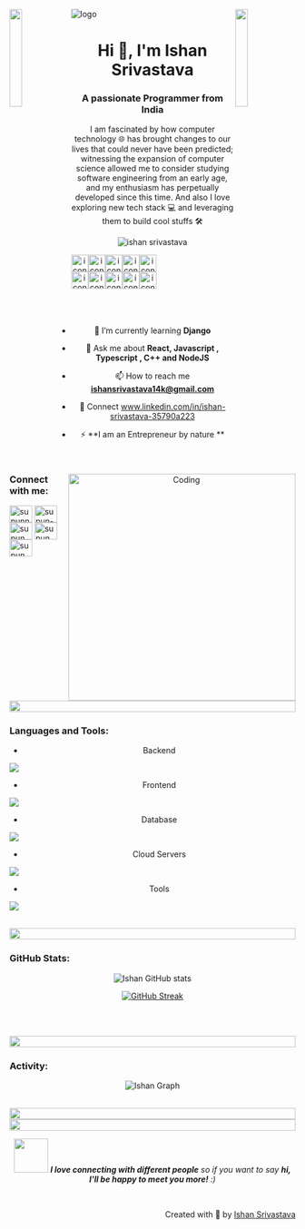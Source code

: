 ![logo](supun-new.png)
<img align="left" src="https://user-images.githubusercontent.com/65187002/144930161-2f783401-8d27-4fdf-a2f7-cc0ba32f1f1f.gif" width="21%" style="display:inline;"><img align="right" src="https://user-images.githubusercontent.com/65187002/144930161-2f783401-8d27-4fdf-a2f7-cc0ba32f1f1f.gif" width="21%" style="display:inline;">

<h1 align="center">Hi 👋, I'm Ishan Srivastava</h1>
<h3 align="center">A passionate Programmer from India</h3>
<p align="center">I am fascinated by how computer technology 🌐 has brought changes to our lives that could never have been predicted; witnessing the expansion of computer science allowed me to consider studying software engineering from an early age, and my enthusiasm has perpetually developed since this time. And also I love exploring new tech stack 💻 and leveraging them to build cool stuffs 🛠️</p>
<p align="center"> 
 <img src="https://komarev.com/ghpvc/?username=isHan-8&label=Profile%20views&color=0e75b6&style=flat" alt="ishan srivastava" /> 
<!--  <img src="https://img.shields.io/badge/Languages-HTML | CSS |Javacsript | TailwindCSS | Bootstrap| Typescript | Node | React -green.svg" alt="supun nanayakkara's languages" /> -->
<!--  <img alt="Profile followers" src="https://img.shields.io/github/followers/isHan-8"> -->
</p>

<div align="center">
<div style="display: flex; align-items: flex-start;"><img src="https://techstack-generator.vercel.app/ts-icon.svg" alt="icon" width="30" height="30" /><img src="https://techstack-generator.vercel.app/js-icon.svg" alt="icon" width="30" height="30" /><img src="https://techstack-generator.vercel.app/cpp-icon.svg" alt="icon" width="30" height="30" /><img src="https://techstack-generator.vercel.app/redux-icon.svg" alt="icon" width="30" height="30" /><img src="https://techstack-generator.vercel.app/react-icon.svg" alt="icon" width="30" height="30" /></div><div style="display: flex; align-items: flex-start;"><img src="https://techstack-generator.vercel.app/prettier-icon.svg" alt="icon" width="30" height="30" /><img src="https://techstack-generator.vercel.app/github-icon.svg" alt="icon" width="30" height="30" /><img src="https://techstack-generator.vercel.app/mysql-icon.svg" alt="icon" width="30" height="30" /><img src="https://techstack-generator.vercel.app/nginx-icon.svg" alt="icon" width="30" height="30" /><img src="https://techstack-generator.vercel.app/restapi-icon.svg" alt="icon" width="30" height="30" /></div>
<br>
<img align="right" alt="Coding" width="400" src="https://user-images.githubusercontent.com/74038190/229223263-cf2e4b07-2615-4f87-9c38-e37600f8381a.gif">
<br><br>


- 🌱 I’m currently learning **Django**
  
- 💬 Ask me about **React, Javascript , Typescript , C++ and NodeJS**

- 📫 How to reach me **ishansrivastava14k@gmail.com**

- 📄 Connect www.linkedin.com/in/ishan-srivastava-35790a223

- ⚡ **I am an Entrepreneur by nature **

<br>
<h3 align="left">Connect with me:</h3>
<p align="left">
<a href="www.linkedin.com/in/ishan-srivastava-35790a223" target="blank"><img align="center" src="https://raw.githubusercontent.com/rahuldkjain/github-profile-readme-generator/master/src/images/icons/Social/linked-in-alt.svg" alt="supunnanayakkara" height="30" width="40" /></a>
<a href="https://leetcode.com/u/ishansrivastava14k/" target="blank"><img align="center" src="https://raw.githubusercontent.com/rahuldkjain/github-profile-readme-generator/master/src/images/icons/Social/stack-overflow.svg" alt="supun-nanayakkara" height="30" width="40" /></a>
<a href="https://fb.com/supun.nanayakkaraii" target="blank"><img align="center" src="https://raw.githubusercontent.com/rahuldkjain/github-profile-readme-generator/master/src/images/icons/Social/facebook.svg" alt="supun.nanayakkaraii" height="30" width="40" /></a>
<a href="https://instagram.com/supun___lk" target="blank"><img align="center" src="https://raw.githubusercontent.com/rahuldkjain/github-profile-readme-generator/master/src/images/icons/Social/instagram.svg" alt="supun___lk" height="30" width="40" /></a>
<a href="https://www.youtube.com/@supunnanayakkara" target="blank"><img align="center" src="https://raw.githubusercontent.com/rahuldkjain/github-profile-readme-generator/master/src/images/icons/Social/youtube.svg" alt="supun nanayakkara" height="30" width="40" /></a>
</p>
<br>

<img src="https://i.imgur.com/dBaSKWF.gif" height="20" width="100%">

<h3 align="left">Languages and Tools:</h3>

- Backend
<p align="left">
  <a href="https://skillicons.dev">
    <img src="https://skillicons.dev/icons?i=nodejs,fastapi,express,nestjs" />
  </a>
</p>

- Frontend
<p align="left">
  <a href="https://skillicons.dev">
    <img src="https://skillicons.dev/icons?i=ts,js,react,redux,tailwind,materialui" />
  </a>
</p>

- Database
<p align="left">
  <a href="https://skillicons.dev">
    <img src="https://skillicons.dev/icons?i=mongodb,mysql,postgresql" />
  </a>
</p>

- Cloud Servers
<p align="left">
  <a href="https://skillicons.dev">
    <img src="https://skillicons.dev/icons?i=gcp,firebase,cloudflare" />
  </a>
</p>

- Tools
<p align="left">
  <a href="https://skillicons.dev">
    <img src="https://skillicons.dev/icons?i=git,github,figma,xd,idea,vscode,postman,linux" />
  </a>
</p>

<br/>



<img src="https://i.imgur.com/dBaSKWF.gif" height="20" width="100%">

<h3 align="left">GitHub Stats:</h3>
<div align="center">
 
![Ishan GitHub stats](https://github-readme-stats.vercel.app/api?username=isHan-8\&theme=midnight-purple\&show_icons=true\&show=reviews,prs_merged,prs_merged_percentage\&hide=contribs,issues)

[![GitHub Streak](https://streak-stats.demolab.com/?user=isHan-8&theme=midnight-purple)](https://git.io/streak-stats)

</div>

<br><br>

<img src="https://i.imgur.com/dBaSKWF.gif" height="20" width="100%">

<h3 align="left">Activity:</h3>

![Ishan Graph](https://github-readme-activity-graph.vercel.app/graph?username=isHan-8&custom_title=ishan%20GitHub%20Activity%20Graph&bg_color=0D1117&color=7F3FBF&line=7F3FBF&point=7F3FBF&area_color=FFFFFF&title_color=FFFFFF&area=true)
<br><br>

<img src="https://i.imgur.com/dBaSKWF.gif" height="20" width="100%">



<img src="https://i.imgur.com/dBaSKWF.gif" height="20" width="100%">

<img src="https://media.giphy.com/media/LnQjpWaON8nhr21vNW/giphy.gif" width="60"> <em><b>I love connecting with different people</b> so if you want to say <b>hi, I'll be happy to meet you more!</b> :)</em>

<br>
<p align="right" > Created with 🧡 by <a href="http://supun.traditionalme.life">Ishan Srivastava</a></p>
